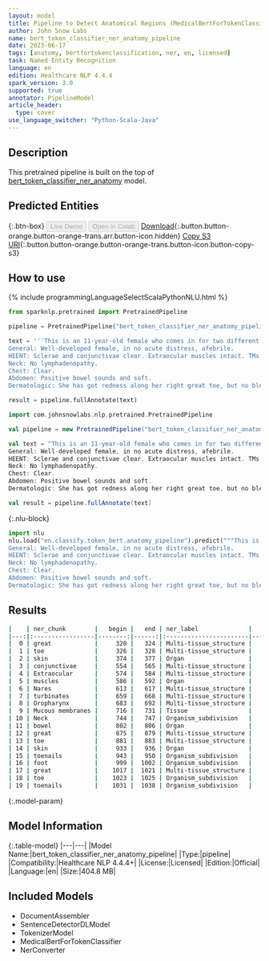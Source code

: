 ```yaml
---
layout: model
title: Pipeline to Detect Anatomical Regions (MedicalBertForTokenClassifier)
author: John Snow Labs
name: bert_token_classifier_ner_anatomy_pipeline
date: 2023-06-17
tags: [anatomy, bertfortokenclassification, ner, en, licensed]
task: Named Entity Recognition
language: en
edition: Healthcare NLP 4.4.4
spark_version: 3.0
supported: true
annotator: PipelineModel
article_header:
  type: cover
use_language_switcher: "Python-Scala-Java"
---
```


## Description

This pretrained pipeline is built on the top of [bert_token_classifier_ner_anatomy](https://nlp.johnsnowlabs.com/2022/01/06/bert_token_classifier_ner_anatomy_en.html) model.

## Predicted Entities



{:.btn-box}
<button class="button button-orange" disabled>Live Demo</button>
<button class="button button-orange" disabled>Open in Colab</button>
[Download](https://s3.amazonaws.com/auxdata.johnsnowlabs.com/clinical/models/bert_token_classifier_ner_anatomy_pipeline_en_4.4.4_3.0_1686979845617.zip){:.button.button-orange.button-orange-trans.arr.button-icon.hidden}
[Copy S3 URI](s3://auxdata.johnsnowlabs.com/clinical/models/bert_token_classifier_ner_anatomy_pipeline_en_4.4.4_3.0_1686979845617.zip){:.button.button-orange.button-orange-trans.button-icon.button-copy-s3}

## How to use

<div class="tabs-box" markdown="1">
{% include programmingLanguageSelectScalaPythonNLU.html %}

```python
from sparknlp.pretrained import PretrainedPipeline

pipeline = PretrainedPipeline("bert_token_classifier_ner_anatomy_pipeline", "en", "clinical/models")

text = '''This is an 11-year-old female who comes in for two different things. 1. She was seen by the allergist. No allergies present, so she stopped her Allegra, but she is still real congested and does a lot of snorting. They do not notice a lot of snoring at night though, but she seems to be always like that. 2. On her right great toe, she has got some redness and erythema. Her skin is kind of peeling a little bit, but it has been like that for about a week and a half now.
General: Well-developed female, in no acute distress, afebrile.
HEENT: Sclerae and conjunctivae clear. Extraocular muscles intact. TMs clear. Nares patent. A little bit of swelling of the turbinates on the left. Oropharynx is essentially clear. Mucous membranes are moist.
Neck: No lymphadenopathy.
Chest: Clear.
Abdomen: Positive bowel sounds and soft.
Dermatologic: She has got redness along her right great toe, but no bleeding or oozing. Some dryness of her skin. Her toenails themselves are very short and even on her left foot and her left great toe the toenails are very short.'''

result = pipeline.fullAnnotate(text)
```
```scala
import com.johnsnowlabs.nlp.pretrained.PretrainedPipeline

val pipeline = new PretrainedPipeline("bert_token_classifier_ner_anatomy_pipeline", "en", "clinical/models")

val text = "This is an 11-year-old female who comes in for two different things. 1. She was seen by the allergist. No allergies present, so she stopped her Allegra, but she is still real congested and does a lot of snorting. They do not notice a lot of snoring at night though, but she seems to be always like that. 2. On her right great toe, she has got some redness and erythema. Her skin is kind of peeling a little bit, but it has been like that for about a week and a half now.
General: Well-developed female, in no acute distress, afebrile.
HEENT: Sclerae and conjunctivae clear. Extraocular muscles intact. TMs clear. Nares patent. A little bit of swelling of the turbinates on the left. Oropharynx is essentially clear. Mucous membranes are moist.
Neck: No lymphadenopathy.
Chest: Clear.
Abdomen: Positive bowel sounds and soft.
Dermatologic: She has got redness along her right great toe, but no bleeding or oozing. Some dryness of her skin. Her toenails themselves are very short and even on her left foot and her left great toe the toenails are very short."

val result = pipeline.fullAnnotate(text)
```


{:.nlu-block}
```python
import nlu
nlu.load("en.classify.token_bert.anatomy_pipeline").predict("""This is an 11-year-old female who comes in for two different things. 1. She was seen by the allergist. No allergies present, so she stopped her Allegra, but she is still real congested and does a lot of snorting. They do not notice a lot of snoring at night though, but she seems to be always like that. 2. On her right great toe, she has got some redness and erythema. Her skin is kind of peeling a little bit, but it has been like that for about a week and a half now.
General: Well-developed female, in no acute distress, afebrile.
HEENT: Sclerae and conjunctivae clear. Extraocular muscles intact. TMs clear. Nares patent. A little bit of swelling of the turbinates on the left. Oropharynx is essentially clear. Mucous membranes are moist.
Neck: No lymphadenopathy.
Chest: Clear.
Abdomen: Positive bowel sounds and soft.
Dermatologic: She has got redness along her right great toe, but no bleeding or oozing. Some dryness of her skin. Her toenails themselves are very short and even on her left foot and her left great toe the toenails are very short.""")
```

</div>



## Results

```bash
|    | ner_chunk        |   begin |   end | ner_label              |   confidence |
|---:|:-----------------|--------:|------:|:-----------------------|-------------:|
|  0 | great            |     320 |   324 | Multi-tissue_structure |     0.693343 |
|  1 | toe              |     326 |   328 | Multi-tissue_structure |     0.378996 |
|  2 | skin             |     374 |   377 | Organ                  |     0.946453 |
|  3 | conjunctivae     |     554 |   565 | Multi-tissue_structure |     0.929193 |
|  4 | Extraocular      |     574 |   584 | Multi-tissue_structure |     0.858331 |
|  5 | muscles          |     586 |   592 | Organ                  |     0.670788 |
|  6 | Nares            |     613 |   617 | Multi-tissue_structure |     0.573931 |
|  7 | turbinates       |     659 |   668 | Multi-tissue_structure |     0.947797 |
|  8 | Oropharynx       |     683 |   692 | Multi-tissue_structure |     0.458301 |
|  9 | Mucous membranes |     716 |   731 | Tissue                 |     0.811466 |
| 10 | Neck             |     744 |   747 | Organism_subdivision   |     0.879527 |
| 11 | bowel            |     802 |   806 | Organ                  |     0.919502 |
| 12 | great            |     875 |   879 | Multi-tissue_structure |     0.701514 |
| 13 | toe              |     881 |   883 | Multi-tissue_structure |     0.264513 |
| 14 | skin             |     933 |   936 | Organ                  |     0.925361 |
| 15 | toenails         |     943 |   950 | Organism_subdivision   |     0.674937 |
| 16 | foot             |     999 |  1002 | Organism_subdivision   |     0.544587 |
| 17 | great            |    1017 |  1021 | Multi-tissue_structure |     0.818323 |
| 18 | toe              |    1023 |  1025 | Organism_subdivision   |     0.341098 |
| 19 | toenails         |    1031 |  1038 | Organism_subdivision   |     0.75016  |
```

{:.model-param}
## Model Information

{:.table-model}
|---|---|
|Model Name:|bert_token_classifier_ner_anatomy_pipeline|
|Type:|pipeline|
|Compatibility:|Healthcare NLP 4.4.4+|
|License:|Licensed|
|Edition:|Official|
|Language:|en|
|Size:|404.8 MB|

## Included Models

- DocumentAssembler
- SentenceDetectorDLModel
- TokenizerModel
- MedicalBertForTokenClassifier
- NerConverter